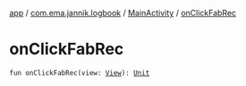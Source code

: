 [app](../../index.md) / [com.ema.jannik.logbook](../index.md) / [MainActivity](index.md) / [onClickFabRec](./on-click-fab-rec.md)

# onClickFabRec

`fun onClickFabRec(view: `[`View`](https://developer.android.com/reference/android/view/View.html)`): `[`Unit`](https://kotlinlang.org/api/latest/jvm/stdlib/kotlin/-unit/index.html)